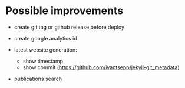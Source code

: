 
# Possible improvements

* create git tag or github release before deploy

* create google analytics id

* latest website generation: 
    + show timestamp
    + show commit (https://github.com/ivantsepp/jekyll-git_metadata)

* publications search

